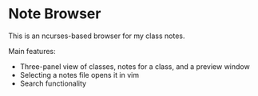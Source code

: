 # Note Browser
This is an ncurses-based browser for my class notes.

Main features:
* Three-panel view of classes, notes for a class, and a preview window
* Selecting a notes file opens it in vim
* Search functionality
